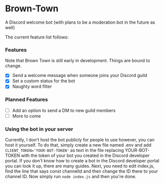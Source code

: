 # Brown-Town
A Discord welcome bot (with plans to be a moderation bot in the future as well)

The current feature list follows:

### Features

Note that Brown Town is still early in development. Things are bound to change.

- [x] Send a welcome message when someone joins your Discord guild
- [x] Set a custom status for the bot
- [x] Naughty word filter

### Planned Features

- [ ] Add an option to send a DM to new guild members
- [ ] More to come

### Using the bot in your server
Currently, I don't host the bot publicly for people to use however, you can host it yourself.
To do that, simply create a new file named .env and add `CLIENT_TOKEN='YOUR-BOT-TOKEN'` as text in the file replacing YOUR-BOT-TOKEN with the token of your bot you created in the Discord developer portal.
If you don't know how to create a bot in the Discord developer portal you can look it up, there are many guides. Next, you need to edit index.js, find the line that says const channelId and then change the ID there to your channel ID. Now simply run `node index.js` and then you're done.
